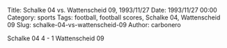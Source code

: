 Title: Schalke 04 vs. Wattenscheid 09, 1993/11/27
Date: 1993/11/27 00:00
Category: sports
Tags: football, football scores, Schalke 04, Wattenscheid 09
Slug: schalke-04-vs-wattenscheid-09
Author: carbonero


Schalke 04 4 - 1 Wattenscheid 09
